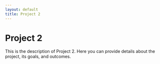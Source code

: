 ```yaml
---
layout: default
title: Project 2
---
```


# Project 2

This is the description of Project 2. Here you can provide details about the project, its goals, and outcomes. 